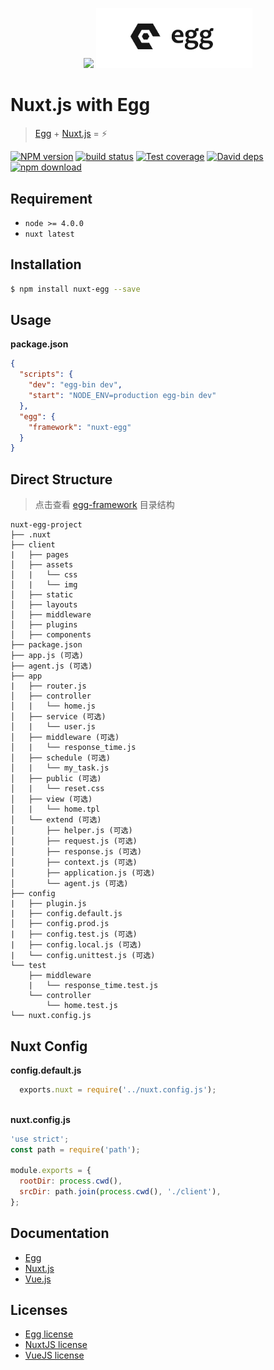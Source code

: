 
<p align="center">
    <a href="https://github.com/nuxt/nuxt.js" style="text-decoration:none;">
    <img width="100" src="https://camo.githubusercontent.com/4aa5532ee9baf623c95b901372002dfa4e97ff01/687474703a2f2f696d6775722e636f6d2f56344c746f49492e706e67">
    </a>
    <a href="https://github.com/eggjs/egg/">
        <img width="250" src="https://raw.githubusercontent.com/eggjs/egg/master/docs/assets/egg-logo.png">
    </a>
</p>

# Nuxt.js with Egg
	
> [Egg](https://eggjs.org/) + [Nuxt.js](https://nuxtjs.org) = :zap:
	

[![NPM version][npm-image]][npm-url]
[![build status][travis-image]][travis-url]
[![Test coverage][codecov-image]][codecov-url]
[![David deps][david-image]][david-url]
[![npm download][download-image]][download-url]

[npm-image]: https://img.shields.io/npm/v/nuxt-egg.svg?style=flat-square
[npm-url]: https://npmjs.org/package/nuxt-egg
[travis-image]: https://api.travis-ci.org/liyanlong/nuxt-egg.svg?branch=master
[travis-url]: https://travis-ci.org/liyanlong/nuxt-egg
[codecov-image]: https://codecov.io/github/liyanlong/nuxt-egg/coverage.svg?branch=master
[codecov-url]: https://codecov.io/github/liyanlong/nuxt-egg?branch=master
[david-image]: https://img.shields.io/david/liyanlong/nuxt-egg.svg?style=flat-square
[david-url]: https://david-dm.org/liyanlong/nuxt-egg
[download-image]: https://img.shields.io/npm/dm/nuxt-egg.svg?style=flat-square
[download-url]: https://npmjs.org/package/nuxt-egg

## Requirement

- `node >= 4.0.0`
- `nuxt latest`


## Installation

```bash
$ npm install nuxt-egg --save
```


## Usage
**package.json**
```json
{
  "scripts": {
    "dev": "egg-bin dev",
    "start": "NODE_ENV=production egg-bin dev"
  },
  "egg": {
    "framework": "nuxt-egg"
  }
}
```

## Direct Structure
> 点击查看 [egg-framework](https://eggjs.org/zh-cn/basics/structure.html) 目录结构

```
nuxt-egg-project
├── .nuxt
├── client
|   ├── pages
│   ├── assets
│   |   └── css
│   |   └── img
│   ├── static
│   ├── layouts
│   ├── middleware
│   ├── plugins
│   ├── components
├── package.json
├── app.js (可选)
├── agent.js (可选)
├── app
|   ├── router.js
│   ├── controller
│   |   └── home.js
│   ├── service (可选)
│   |   └── user.js
│   ├── middleware (可选)
│   |   └── response_time.js
│   ├── schedule (可选)
│   |   └── my_task.js
│   ├── public (可选)
│   |   └── reset.css
│   ├── view (可选)
│   |   └── home.tpl
│   └── extend (可选)
│       ├── helper.js (可选)
│       ├── request.js (可选)
│       ├── response.js (可选)
│       ├── context.js (可选)
│       ├── application.js (可选)
│       └── agent.js (可选)
├── config
|   ├── plugin.js
|   ├── config.default.js
│   ├── config.prod.js
|   ├── config.test.js (可选)
|   ├── config.local.js (可选)
|   └── config.unittest.js (可选)
└── test
    ├── middleware
    |   └── response_time.test.js
    └── controller
        └── home.test.js
└── nuxt.config.js
```

##  Nuxt Config
**config.default.js**
```js
  exports.nuxt = require('../nuxt.config.js');
  
```
**nuxt.config.js**
```js
'use strict';
const path = require('path');

module.exports = {
  rootDir: process.cwd(),
  srcDir: path.join(process.cwd(), './client'),
};
```

## Documentation

- [Egg](https://eggjs.org/)
- [Nuxt.js](https://nuxtjs.org/guide/)
- [Vue.js](http://vuejs.org/guide/)

## Licenses

- [Egg license](https://github.com/eggjs/egg/blob/master/LICENSE)
- [NuxtJS license](https://github.com/nuxt/nuxt.js/blob/master/LICENSE.md)
- [VueJS license](https://github.com/vuejs/vue/blob/master/LICENSE)
